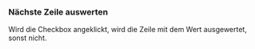 ﻿### Nächste Zeile auswerten

Wird die Checkbox angeklickt, wird die Zeile mit dem Wert ausgewertet, sonst nicht.

